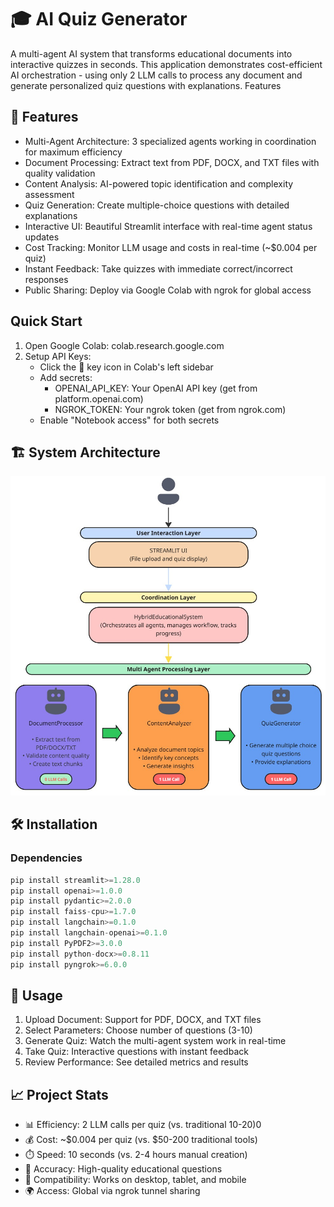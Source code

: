 #  🎓 AI Quiz Generator

A multi-agent AI system that transforms educational documents into interactive quizzes in seconds. This application demonstrates cost-efficient AI orchestration - using only 2 LLM calls to process any document and generate personalized quiz questions with explanations.
Features

## 🚀 Features
- Multi-Agent Architecture: 3 specialized agents working in coordination for maximum efficiency
- Document Processing: Extract text from PDF, DOCX, and TXT files with quality validation
- Content Analysis: AI-powered topic identification and complexity assessment
- Quiz Generation: Create multiple-choice questions with detailed explanations
- Interactive UI: Beautiful Streamlit interface with real-time agent status updates
- Cost Tracking: Monitor LLM usage and costs in real-time (~$0.004 per quiz)
- Instant Feedback: Take quizzes with immediate correct/incorrect responses
- Public Sharing: Deploy via Google Colab with ngrok for global access

## Quick Start
1. Open Google Colab: colab.research.google.com
2. Setup API Keys:
    - Click the 🔑 key icon in Colab's left sidebar
    - Add secrets:
        - OPENAI_API_KEY: Your OpenAI API key (get from platform.openai.com)
        - NGROK_TOKEN: Your ngrok token (get from ngrok.com)
    - Enable "Notebook access" for both secrets

## 🏗️ System Architecture
![alt text](architecture-diagram.jpg)

## 🛠️ Installation

### Dependencies
```python
pip install streamlit>=1.28.0
pip install openai>=1.0.0
pip install pydantic>=2.0.0
pip install faiss-cpu>=1.7.0
pip install langchain>=0.1.0
pip install langchain-openai>=0.1.0
pip install PyPDF2>=3.0.0
pip install python-docx>=0.8.11
pip install pyngrok>=6.0.0  
```

## 📖 Usage
1. Upload Document: Support for PDF, DOCX, and TXT files
2. Select Parameters: Choose number of questions (3-10)
3. Generate Quiz: Watch the multi-agent system work in real-time
4. Take Quiz: Interactive questions with instant feedback
5. Review Performance: See detailed metrics and results

## 📈 Project Stats
- 📊 Efficiency:    2 LLM calls per quiz (vs. traditional 10-20)0
- 💰 Cost:          ~$0.004 per quiz (vs. $50-200 traditional tools)
- ⏱️ Speed:         10 seconds (vs. 2-4 hours manual creation)
- 🎯 Accuracy:      High-quality educational questions
- 📱 Compatibility: Works on desktop, tablet, and mobile
- 🌍 Access:        Global via ngrok tunnel sharing